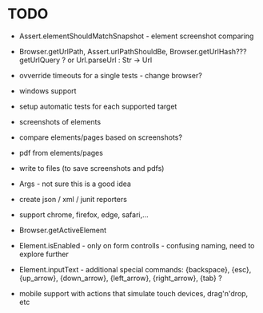# TODO

- Assert.elementShouldMatchSnapshot - element screenshot comparing

- Browser.getUrlPath, Assert.urlPathShouldBe, Browser.getUrlHash??? getUrlQuery
  ? or Url.parseUrl : Str -> Url
- ovverride timeouts for a single tests - change browser?

- windows support
- setup automatic tests for each supported target
- screenshots of elements
- compare elements/pages based on screenshots?
- pdf from elements/pages
- write to files (to save screenshots and pdfs)
- Args - not sure this is a good idea
- create json / xml / junit reporters
- support chrome, firefox, edge, safari,...
- Browser.getActiveElement
- Element.isEnabled - only on form controlls - confusing naming, need to explore
  further
- Element.inputText - additional special commands: {backspace}, {esc},
  {up_arrow}, {down_arrow}, {left_arrow}, {right_arrow}, {tab} ?

- mobile support with actions that simulate touch devices, drag'n'drop, etc
